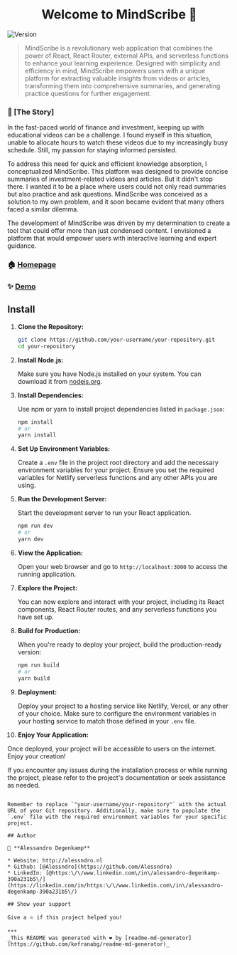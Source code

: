 <h1 align="center">Welcome to MindScribe 👋</h1>
<p>
  <img alt="Version" src="https://img.shields.io/badge/version-0.0.0-blue.svg?cacheSeconds=2592000" />
</p>

> MindScribe is a revolutionary web application that combines the power of React, React Router, external APIs, and serverless functions to enhance your learning experience. Designed with simplicity and efficiency in mind, MindScribe empowers users with a unique platform for extracting valuable insights from videos or articles, transforming them into comprehensive summaries, and generating practice questions for further engagement.

### 🚀 [The Story]

In the fast-paced world of finance and investment, keeping up with educational videos can be a challenge. I found myself in this situation, unable to allocate hours to watch these videos due to my increasingly busy schedule. Still, my passion for staying informed persisted.

To address this need for quick and efficient knowledge absorption, I conceptualized MindScribe. This platform was designed to provide concise summaries of investment-related videos and articles. But it didn't stop there. I wanted it to be a place where users could not only read summaries but also practice and ask questions. MindScribe was conceived as a solution to my own problem, and it soon became evident that many others faced a similar dilemma.

The development of MindScribe was driven by my determination to create a tool that could offer more than just condensed content. I envisioned a platform that would empower users with interactive learning and expert guidance. 

### 🏠 [Homepage](https://lighthearted-tulumba-ad8574.netlify.app)

### ✨ [Demo](https://lighthearted-tulumba-ad8574.netlify.app)

## Install

1. **Clone the Repository:**

   ```bash
   git clone https://github.com/your-username/your-repository.git
   cd your-repository
   ```

2. **Install Node.js:**

   Make sure you have Node.js installed on your system. You can download it from [nodejs.org](https://nodejs.org/).

3. **Install Dependencies:**

   Use npm or yarn to install project dependencies listed in `package.json`:

   ```bash
   npm install
   # or
   yarn install
   ```

4. **Set Up Environment Variables:**

   Create a `.env` file in the project root directory and add the necessary environment variables for your project. Ensure you set the required variables for Netlify serverless functions and any other APIs you are using.

5. **Run the Development Server:**

   Start the development server to run your React application.

   ```bash
   npm run dev
   # or
   yarn dev
   ```

6. **View the Application:**

   Open your web browser and go to `http://localhost:3000` to access the running application.

7. **Explore the Project:**

   You can now explore and interact with your project, including its React components, React Router routes, and any serverless functions you have set up.

8. **Build for Production:**

   When you're ready to deploy your project, build the production-ready version:

   ```bash
   npm run build
   # or
   yarn build
   ```

9. **Deployment:**

   Deploy your project to a hosting service like Netlify, Vercel, or any other of your choice. Make sure to configure the environment variables in your hosting service to match those defined in your `.env` file.

10. **Enjoy Your Application:**

   Once deployed, your project will be accessible to users on the internet. Enjoy your creation!

If you encounter any issues during the installation process or while running the project, please refer to the project's documentation or seek assistance as needed.
```

Remember to replace `"your-username/your-repository"` with the actual URL of your Git repository. Additionally, make sure to populate the `.env` file with the required environment variables for your specific project.

## Author

👤 **Alessandro Degenkamp**

* Website: http://alessndro.nl
* Github: [@Alessndro](https://github.com/Alessndro)
* LinkedIn: [@https:\/\/www.linkedin.com\/in\/alessandro-degenkamp-390a231b5\/](https://linkedin.com/in/https:\/\/www.linkedin.com\/in\/alessandro-degenkamp-390a231b5\/)

## Show your support

Give a ⭐️ if this project helped you!

***
_This README was generated with ❤️ by [readme-md-generator](https://github.com/kefranabg/readme-md-generator)_